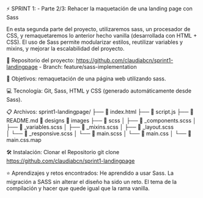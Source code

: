 ⚡️ SPRINT 1: - Parte 2/3: Rehacer la maquetación de una landing page con Sass

En esta segunda parte del proyecto, utilizaremos sass, un procesador de CSS, y remaquetaremos lo anterior hecho vanilla (desarrollada con HTML + CSS).
El uso de Sass permite modularizar estilos, reutilizar variables y mixins, y mejorar la escalabilidad del proyecto.

🔗 Repositorio del proyecto: https://github.com/claudiabcn/sprint1-landingpage - Branch: feature/sass-implementation

🎯 Objetivos: remaquetación de una página web utilizando sass.

💻 Tecnología: Git, Sass, HTML y CSS (generado automáticamente desde Sass).

📋 Archivos:
sprint1-landingpage/
├── 📄 index.html
├── 📄 script.js
├── 📄 README.md
📁 designs
📁 images
├── 📁 scss
│ ├── 📄 _components.scss
│ ├── 📄 _variables.scss
│ ├── 📄 _mixins.scss
│ ├── 📄 _layout.scss  
│ └── 📄 _responsive.scss 
│ └── 📄 main.scss 
│ └── 📄 main.css 
│ └── 📄 main.css.map 

🛠 Instalación: Clonar el Repositorio git clone https://github.com/claudiabcn/sprint1-landingpage

⭐ Aprendizajes y retos encontrados: He aprendido a usar Sass. La migración a SASS sin alterar el diseño ha sido un reto.
El tema de la compilación y hacer que quede igual que la rama vanilla.
